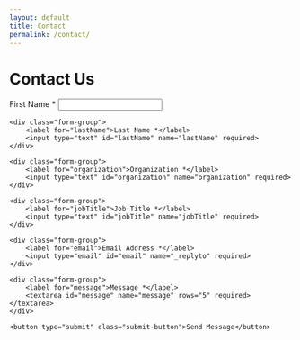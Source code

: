 ```yaml
---
layout: default
title: Contact
permalink: /contact/
---
```


# Contact Us

<form action="https://formspree.io/f/takesomerisks@live.com" method="POST" class="contact-form">
    <div class="form-group">
        <label for="firstName">First Name *</label>
        <input type="text" id="firstName" name="firstName" required>
    </div>

    <div class="form-group">
        <label for="lastName">Last Name *</label>
        <input type="text" id="lastName" name="lastName" required>
    </div>

    <div class="form-group">
        <label for="organization">Organization *</label>
        <input type="text" id="organization" name="organization" required>
    </div>

    <div class="form-group">
        <label for="jobTitle">Job Title *</label>
        <input type="text" id="jobTitle" name="jobTitle" required>
    </div>

    <div class="form-group">
        <label for="email">Email Address *</label>
        <input type="email" id="email" name="_replyto" required>
    </div>

    <div class="form-group">
        <label for="message">Message *</label>
        <textarea id="message" name="message" rows="5" required></textarea>
    </div>

    <button type="submit" class="submit-button">Send Message</button>
</form>
